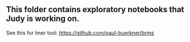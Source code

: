 ## This folder contains exploratory notebooks that Judy is working on.

See this for lmer tool:
https://github.com/paul-buerkner/brms
